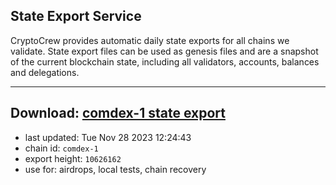 ## State Export Service
CryptoCrew provides automatic daily state exports for all chains we validate. State export files can be used as genesis files and are a snapshot of the current blockchain state, including all validators, accounts, balances and delegations.

---
**Download: [comdex-1 state export](https://dl.ccvalidators.com/SERVICE/comdex/comdex-1_export_10626162.json)**
---

- last updated: Tue Nov 28 2023 12:24:43
- chain id: `comdex-1`
- export height: `10626162`
- use for: airdrops, local tests, chain recovery
